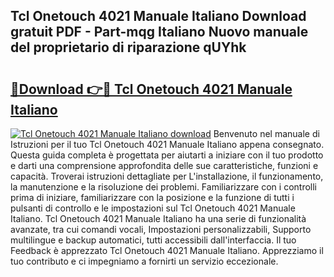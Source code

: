 ## Tcl Onetouch 4021 Manuale Italiano Download gratuit PDF - Part-mqg Italiano Nuovo manuale del proprietario di riparazione qUYhk

# <h2><a href="http://dfbuwds.blite.top/?on=Tcl+Onetouch+4021+Manuale+Italiano">🔗Download 👉🔴 Tcl Onetouch 4021 Manuale Italiano</a></h2>

[![Tcl Onetouch 4021 Manuale Italiano download](https://i.imgur.com/lujVjoI.png)](http://dfbuwds.blite.top/?on=Tcl+Onetouch+4021+Manuale+Italiano)
Benvenuto nel manuale di Istruzioni per il tuo Tcl Onetouch 4021 Manuale Italiano appena consegnato. Questa guida completa è progettata per aiutarti a iniziare con il tuo prodotto e darti una comprensione approfondita delle sue caratteristiche, funzioni e capacità. Troverai istruzioni dettagliate per L'installazione, il funzionamento, la manutenzione e la risoluzione dei problemi. Familiarizzare con i controlli prima di iniziare, familiarizzare con la posizione e la funzione di tutti i pulsanti di controllo e le impostazioni sul Tcl Onetouch 4021 Manuale Italiano. Tcl Onetouch 4021 Manuale Italiano ha una serie di funzionalità avanzate, tra cui comandi vocali, Impostazioni personalizzabili, Supporto multilingue e backup automatici, tutti accessibili dall'interfaccia. Il tuo Feedback è apprezzato Tcl Onetouch 4021 Manuale Italiano. Apprezziamo il tuo contributo e ci impegniamo a fornirti un servizio eccezionale.
